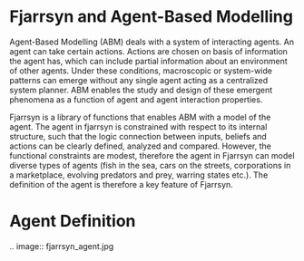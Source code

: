 # Fjarrsyn and Agent-Based Modelling 
Agent-Based Modelling (ABM) deals with a system of interacting agents. An agent
can take certain actions. Actions are chosen on basis of information the agent
has, which can include partial information about an environment of other
agents. Under these conditions, macroscopic or system-wide patterns can emerge
without any single agent acting as a centralized system planner. ABM enables
the study and design of these emergent phenomena as a function of agent and
agent interaction properties.

Fjarrsyn is a library of functions that enables ABM with a model of the agent.
The agent in fjarrsyn is constrained with respect to its internal structure,
such that the logic connection between inputs, beliefs and actions can be
clearly defined, analyzed and compared. However, the functional constraints are
modest, therefore the agent in Fjarrsyn can model diverse types of agents (fish
in the sea, cars on the streets, corporations in a marketplace, evolving
predators and prey, warring states etc.). The definition of the agent is
therefore a key feature of Fjarrsyn.

# Agent Definition
.. image:: fjarrsyn_agent.jpg
